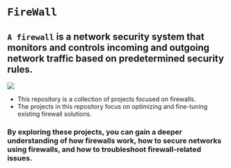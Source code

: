 # `FireWall`
## `A firewall` is a network security system that monitors and controls incoming and outgoing network traffic based on predetermined security rules.
![](https://www.simplilearn.com/ice9/free_resources_article_thumb/Firewall_2.png)
-  This repository is a collection of projects focused on firewalls.
- The projects in this repository focus on optimizing and fine-tuning existing firewall solutions.
### By exploring these projects, you can gain a deeper understanding of how firewalls work, how to secure networks using firewalls, and how to troubleshoot firewall-related issues.

